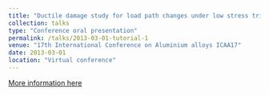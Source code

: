 ```yaml
---
title: "Ductile damage study for load path changes under low stress triaxiality via 3D synchrotron imaging and FE simulations"
collection: talks
type: "Conference oral presentation"
permalink: /talks/2013-03-01-tutorial-1
venue: "17th International Conference on Aluminium alloys ICAA17"
date: 2013-03-01
location: "Virtual conference"
---
```


[More information here](http://exampleurl.com)

